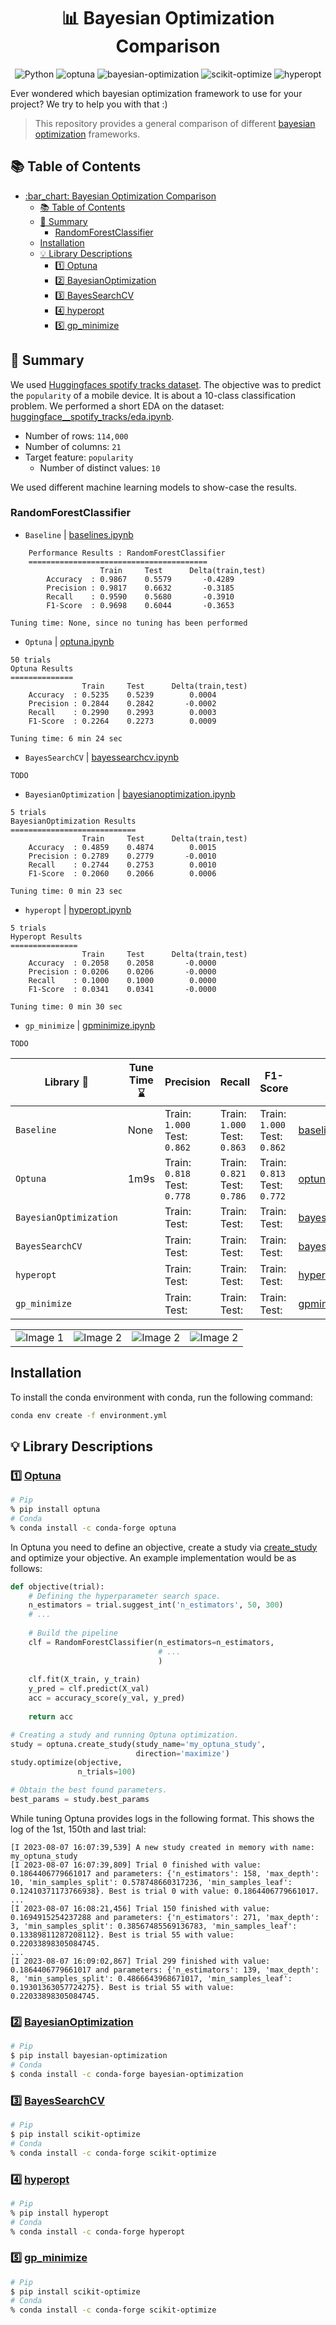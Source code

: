 <div align="center">

# :bar_chart: Bayesian Optimization Comparison

![Python](https://img.shields.io/badge/python-3.11.4-green)
![optuna](https://img.shields.io/badge/optuna-3.2.0-blue)
![bayesian-optimization](https://img.shields.io/badge/bayesian--optimization-1.4.3-blue)
![scikit-optimize](https://img.shields.io/badge/scikit--optimize-0.9.0-blue)
![hyperopt](https://img.shields.io/badge/hyperopt-0.2.7-blue)

</div>

Ever wondered which bayesian optimization framework to use for your project? We try to help you with that :)  

> This repository provides a general comparison of different [bayesian optimization](https://en.wikipedia.org/wiki/Bayesian_optimization) frameworks. 

## :books: Table of Contents
- [:bar\_chart: Bayesian Optimization Comparison](#bar_chart-bayesian-optimization-comparison)
  - [:books: Table of Contents](#books-table-of-contents)
  - [:dart: Summary](#dart-summary)
    - [RandomForestClassifier](#randomforestclassifier)
  - [Installation](#installation)
  - [:bulb: Library Descriptions](#bulb-library-descriptions)
    - [:one: Optuna](#one-optuna)
    - [:two: BayesianOptimization](#two-bayesianoptimization)
    - [:three: BayesSearchCV](#three-bayessearchcv)
    - [:four: hyperopt](#four-hyperopt)
    - [:five: gp\_minimize](#five-gp_minimize)

## :dart: Summary

We used [Huggingfaces spotify tracks dataset](https://huggingface.co/datasets/maharshipandya/spotify-tracks-dataset). The objective was to predict the `popularity` of a mobile device. It is about a 10-class classification problem. We performed a short EDA on the dataset: [huggingface__spotify_tracks/eda.ipynb](https://github.com/PeeteKeesel/bayes-opt-battle/blob/9480eb9682e382fdd7bbe9e5efd4c981f2fb6173/notebooks/huggingface__spotify_tracks/eda.ipynb).

- Number of rows: `114,000`
- Number of columns: `21`
- Target feature: `popularity`
  - Number of distinct values: `10`

We used different machine learning models to show-case the results. 

### RandomForestClassifier

- `Baseline` | [baselines.ipynb](https://github.com/PeeteKeesel/bayes-opt-battle/blob/9480eb9682e382fdd7bbe9e5efd4c981f2fb6173/notebooks/huggingface__spotify_tracks/baselines.ipynb)
```
    Performance Results : RandomForestClassifier 
    ========================================
                    Train     Test      Delta(train,test)   
        Accuracy  : 0.9867    0.5579       -0.4289
        Precision : 0.9817    0.6632       -0.3185
        Recall    : 0.9590    0.5680       -0.3910
        F1-Score  : 0.9698    0.6044       -0.3653

Tuning time: None, since no tuning has been performed
```

- `Optuna` | [optuna.ipynb](https://github.com/PeeteKeesel/bayes-opt-battle/blob/9480eb9682e382fdd7bbe9e5efd4c981f2fb6173/notebooks/huggingface__spotify_tracks/optuna.ipynb)
```
50 trials
Optuna Results
==============
                Train     Test      Delta(train,test)   
    Accuracy  : 0.5235    0.5239        0.0004
    Precision : 0.2844    0.2842       -0.0002
    Recall    : 0.2990    0.2993        0.0003
    F1-Score  : 0.2264    0.2273        0.0009

Tuning time: 6 min 24 sec
```

- `BayesSearchCV` | [bayessearchcv.ipynb](https://github.com/PeeteKeesel/bayes-opt-battle/blob/9480eb9682e382fdd7bbe9e5efd4c981f2fb6173/notebooks/huggingface__spotify_tracks/bayessearchcv.ipynb)
```
TODO
```

- `BayesianOptimization` | [bayesianoptimization.ipynb](https://github.com/PeeteKeesel/bayes-opt-battle/blob/9480eb9682e382fdd7bbe9e5efd4c981f2fb6173/notebooks/huggingface__spotify_tracks/bayesianoptimization.ipynb)
```
5 trials
BayesianOptimization Results
============================
                Train     Test      Delta(train,test)   
    Accuracy  : 0.4859    0.4874        0.0015
    Precision : 0.2789    0.2779       -0.0010
    Recall    : 0.2744    0.2753        0.0010
    F1-Score  : 0.2060    0.2066        0.0006

Tuning time: 0 min 23 sec
```

- `hyperopt` | [hyperopt.ipynb](https://github.com/PeeteKeesel/bayes-opt-battle/blob/9480eb9682e382fdd7bbe9e5efd4c981f2fb6173/notebooks/huggingface__spotify_tracks/hyperopt.ipynb)
```
5 trials
Hyperopt Results
===============
                Train     Test      Delta(train,test)   
    Accuracy  : 0.2058    0.2058       -0.0000
    Precision : 0.0206    0.0206       -0.0000
    Recall    : 0.1000    0.1000        0.0000
    F1-Score  : 0.0341    0.0341       -0.0000

Tuning time: 0 min 30 sec
```

- `gp_minimize` | [gpminimize.ipynb](https://github.com/PeeteKeesel/bayes-opt-battle/blob/9480eb9682e382fdd7bbe9e5efd4c981f2fb6173/notebooks/huggingface__spotify_tracks/gpminimize.ipynb)
```
TODO
```


| Library :robot:        | Tune Time :hourglass: | Precision | Recall | F1-Score | Notebook :closed_book: | 
| ---------------------- | ---- | ---- | ---- | ---- | ---- |
| `Baseline`             | None | Train: `1.000` <br> Test: `0.862` | Train: `1.000` <br> Test: `0.863` | Train: `1.000` <br> Test: `0.862` | [baselines.ipynb](https://github.com/PeeteKeesel/bayes-opt-battle/blob/9480eb9682e382fdd7bbe9e5efd4c981f2fb6173/notebooks/huggingface__spotify_tracks/baselines.ipynb) |
| `Optuna`               |  1m9s  | Train: `0.818` <br> Test: `0.778` | Train: `0.821` <br> Test: `0.786` | Train: `0.813` <br> Test: `0.772` | [optuna.ipynb](https://github.com/PeeteKeesel/bayes-opt-battle/blob/9480eb9682e382fdd7bbe9e5efd4c981f2fb6173/notebooks/huggingface__spotify_tracks/optuna.ipynb) |
| `BayesianOptimization` | | Train:<br> Test:| Train:<br> Test:| Train:<br> Test:| [bayesianoptimization.ipynb](https://github.com/PeeteKeesel/bayes-opt-battle/blob/9480eb9682e382fdd7bbe9e5efd4c981f2fb6173/notebooks/huggingface__spotify_tracks/bayesianoptimization.ipynb) |
| `BayesSearchCV`        | | Train:<br> Test:| Train:<br> Test:| Train:<br> Test:| [bayessearchcv.ipynb](https://github.com/PeeteKeesel/bayes-opt-battle/blob/9480eb9682e382fdd7bbe9e5efd4c981f2fb6173/notebooks/huggingface__spotify_tracks/bayessearchcv.ipynb) |
| `hyperopt`             | | Train:<br> Test:| Train:<br> Test:| Train:<br> Test:| [hyperopt.ipynb](https://github.com/PeeteKeesel/bayes-opt-battle/blob/9480eb9682e382fdd7bbe9e5efd4c981f2fb6173/notebooks/huggingface__spotify_tracks/hyperopt.ipynb) |
| `gp_minimize`          | | Train:<br> Test:| Train:<br> Test:| Train:<br> Test:| [gpminimize.ipynb](https://github.com/PeeteKeesel/bayes-opt-battle/blob/9480eb9682e382fdd7bbe9e5efd4c981f2fb6173/notebooks/huggingface__spotify_tracks/gpminimize.ipynb) |

<table>
  <tr>
    <td><img src="imgs/spotify_tracks/rfc_cm_untuned.png" alt="Image 1"></td>
    <td><img src="imgs/spotify_tracks/rfc_cm_optuna.png" alt="Image 2"></td>
    <td><img src="imgs/spotify_tracks/rfc_cm_bayesianoptimization.png" alt="Image 2"></td>
    <td><img src="imgs/spotify_tracks/rfc_cm_hyperopt.png" alt="Image 2"></td>
    <!-- <td><img src="image3.png" alt="Image 3"></td> -->
  </tr>
  <!-- <tr>
    <td><img src="image4.png" alt="Image 4"></td>
    <td><img src="image5.png" alt="Image 5"></td>
    <td><img src="image6.png" alt="Image 6"></td>
  </tr>
  <tr>
    <td><img src="image7.png" alt="Image 7"></td>
    <td><img src="image8.png" alt="Image 8"></td>
    <td><img src="image9.png" alt="Image 9"></td>
  </tr> -->
</table>

## Installation

To install the conda environment with conda, run the following command:

```bash
conda env create -f environment.yml
```

## :bulb: Library Descriptions
### :one: [Optuna](https://optuna.org/)

```bash
# Pip
% pip install optuna
# Conda
% conda install -c conda-forge optuna
```

In Optuna you need to define an objective, create a study via [create_study]() and optimize your objective. An example implementation would be as follows:

```python
def objective(trial):
    # Defining the hyperparameter search space.
    n_estimators = trial.suggest_int('n_estimators', 50, 300)
    # ...
    
    # Build the pipeline
    clf = RandomForestClassifier(n_estimators=n_estimators,
                                 # ...  
                                 )
    
    clf.fit(X_train, y_train)
    y_pred = clf.predict(X_val)
    acc = accuracy_score(y_val, y_pred)
    
    return acc

# Creating a study and running Optuna optimization.
study = optuna.create_study(study_name='my_optuna_study',
                            direction='maximize')
study.optimize(objective, 
               n_trials=100)

# Obtain the best found parameters.
best_params = study.best_params
```


While tuning Optuna provides logs in the following format. This shows the log of the 1st, 150th and last trial:

```
[I 2023-08-07 16:07:39,539] A new study created in memory with name: my_optuna_study
[I 2023-08-07 16:07:39,809] Trial 0 finished with value: 0.1864406779661017 and parameters: {'n_estimators': 158, 'max_depth': 10, 'min_samples_split': 0.578748660317236, 'min_samples_leaf': 0.12410371173766938}. Best is trial 0 with value: 0.1864406779661017.
...
[I 2023-08-07 16:08:21,456] Trial 150 finished with value: 0.1694915254237288 and parameters: {'n_estimators': 271, 'max_depth': 3, 'min_samples_split': 0.38567485569136783, 'min_samples_leaf': 0.13389811287208112}. Best is trial 55 with value: 0.22033898305084745.
...
[I 2023-08-07 16:09:02,867] Trial 299 finished with value: 0.1864406779661017 and parameters: {'n_estimators': 139, 'max_depth': 8, 'min_samples_split': 0.4866643968671017, 'min_samples_leaf': 0.19301363057724275}. Best is trial 55 with value: 0.22033898305084745.
```

### :two: [BayesianOptimization](https://github.com/bayesian-optimization/BayesianOptimization)

```bash
# Pip
$ pip install bayesian-optimization
# Conda
$ conda install -c conda-forge bayesian-optimization
```

### :three: [BayesSearchCV](https://scikit-optimize.github.io/stable/modules/generated/skopt.BayesSearchCV.html)

```bash
# Pip
$ pip install scikit-optimize
# Conda
% conda install -c conda-forge scikit-optimize
```

### :four: [hyperopt](http://hyperopt.github.io/hyperopt/)

```bash
# Pip
% pip install hyperopt
# Conda
% conda install -c conda-forge hyperopt
```

### :five: [gp_minimize](https://scikit-optimize.github.io/stable/modules/generated/skopt.gp_minimize.html)

```bash
# Pip
$ pip install scikit-optimize
# Conda
% conda install -c conda-forge scikit-optimize
```
